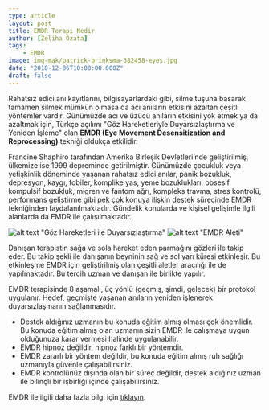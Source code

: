 ```yaml
---
type: article
layout: post
title: EMDR Terapi Nedir
author: [Zeliha Özata]
tags:
    - EMDR
image: img-mak/patrick-brinksma-382458-eyes.jpg
date: "2018-12-06T10:00:00.000Z"
draft: false
---
```


Rahatsız edici anı kayıtlarını, bilgisayarlardaki gibi, silme tuşuna basarak tamamen silmek mümkün olmasa da acı anıların etkisini azaltan çeşitli yöntemler vardır. Günümüzde acı ve üzücü anıların etkisini yok etmek ya da azaltmak için, Türkçe açılımı "Göz Hareketleriyle Duyarsızlaştırma ve Yeniden İşleme" olan **EMDR (Eye Movement Desensitization and Reprocessing)** tekniği oldukça etkilidir.

Francine Shaphiro tarafından Amerika Birleşik Devletleri’nde geliştirilmiş, ülkemize ise 1999 depreminde getirilmiştir. Günümüzde çocukluk veya yetişkinlik döneminde yaşanan rahatsız edici anılar, panik bozukluk, depresyon, kaygı, fobiler, komplike yas, yeme bozuklukları, obsesif kompulsif bozukluk, migren ve fantom ağrı, kompleks travma, stres kontrolü, performans geliştirme gibi pek çok konuya ilişkin destek sürecinde EMDR tekniğinden faydalanılmaktadır. Gündelik konularda ve kişisel gelişimle ilgili alanlarda da EMDR ile çalışılmaktadır.

![alt text](/img-mak/eye-mov.jpg) "Göz Hareketleri ile Duyarsızlaştırma"
![alt text](/img-mak/emdr.jpg) "EMDR Aleti"

Danışan terapistin sağa ve sola hareket eden parmağını gözleri ile takip eder. Bu takip şekli ile danışanın beyninin sağ ve sol yarı küresi etkinleşir. Bu etkinleşme EMDR için geliştirilmiş olan çeşitli aletler aracılığı ile de yapılmaktadır. Bu tercih uzman ve danışan ile birlikte yapılır.

EMDR terapisinde 8 aşamalı, üç yönlü (geçmiş, şimdi, gelecek) bir protokol uygulanır. Hedef, geçmişte yaşanan anıların yeniden işlenerek duyarsızlaşmanın sağlanmasıdır.

- Destek aldığınız uzmanın bu konuda eğitim almış olması çok önemlidir. Bu konuda eğitim almış olan uzmanın sizin EMDR ile calışmaya uygun olduğunuza karar vermesi halinde uygulanabilir.
- EMDR hipnoz değildir, hipnoz farklı bir yöntemdir.
- EMDR zararlı bir yöntem değildir, bu konuda eğitim almış ruh sağlığı uzmanıyla güvenle çalışabilirsiniz.
- EMDR kontrolünüz dışında olan bir süreç değildir, destek aldığınız uzman ile bilinçli bir işbirliği içinde çalışabilirsiniz.

EMDR ile ilgili daha fazla bilgi için [tıklayın](https://zelihaozata.com.tr/blog/2019-06/g%C3%B6z-hareketleri-ile-duyars%C4%B1zla%C5%9Ft%C4%B1rma-ve-yeniden-i%C5%9Fleme-emdr/).

